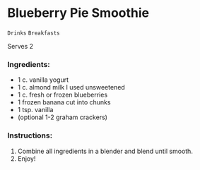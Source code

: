 # Blueberry Pie Smoothie

`Drinks` `Breakfasts`

Serves 2

### **Ingredients:**

- 1 c. vanilla yogurt
- 1 c. almond milk I used unsweetened
- 1 c. fresh or frozen blueberries
- 1 frozen banana cut into chunks
- 1 tsp. vanilla
- (optional 1-2 graham crackers)

### **Instructions:**

1. Combine all ingredients in a blender and blend until smooth.
2. Enjoy!
